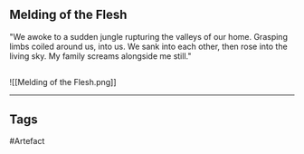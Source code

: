 ## Melding of the Flesh
"We awoke to a sudden jungle rupturing the valleys of our home.
Grasping limbs coiled around us, into us. We sank into each other,
then rose into the living sky. My family screams alongside me still."
## 
![[Melding of the Flesh.png]]

---
## Tags
#Artefact